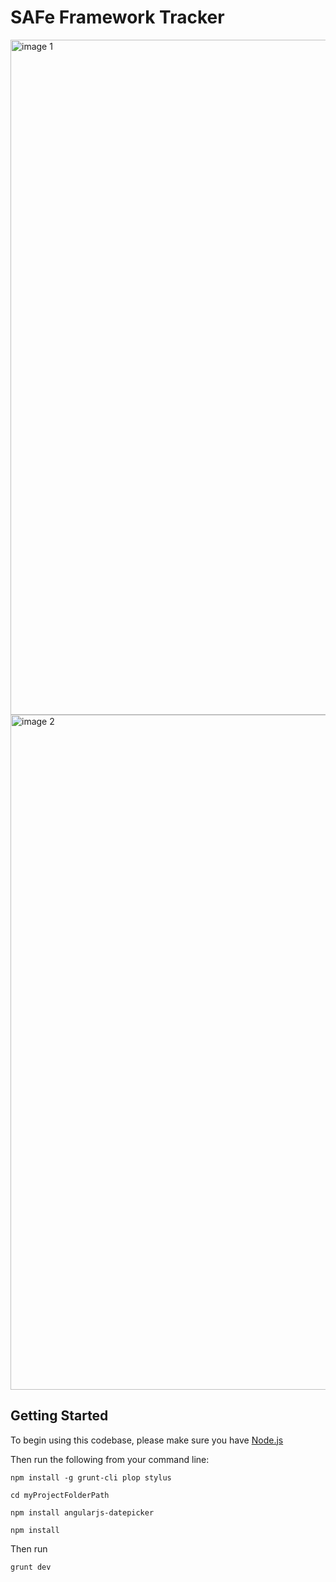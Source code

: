 # SAFe Framework Tracker

<img width="1080" alt="image 1" src="https://cloud.githubusercontent.com/assets/6891893/21066218/706685ca-be32-11e6-876e-4f88b05a5cb2.PNG">

<img width="1080" alt="image 2" src="https://cloud.githubusercontent.com/assets/6891893/21066150/037c3090-be32-11e6-9deb-dbdf76b51794.PNG">

## Getting Started

To begin using this codebase, please make sure you have [Node.js](http://nodejs.org/)

Then run the following from your command line:

`npm install -g grunt-cli plop stylus`

`cd myProjectFolderPath`

`npm install angularjs-datepicker`

`npm install`

Then run

`grunt dev`
